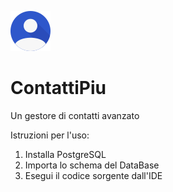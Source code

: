 ![alt text](https://github.com/comicrocharly/ContattiPiu/blob/aab22486c62dbe8839a27aa7a556370c1fe6bf7f/logo.png)
# ContattiPiu



Un gestore di contatti avanzato



Istruzioni per l'uso:

1. Installa PostgreSQL
2. Importa lo schema del DataBase
3. Esegui il codice sorgente dall'IDE

